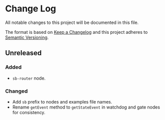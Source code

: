 # Change Log
All notable changes to this project will be documented in this file.

The format is based on [Keep a Changelog](https://keepachangelog.com) and this project adheres to [Semantic Versioning](https://semver.org).

## Unreleased
### Added
- `sb-router` node.
### Changed
- Add `sb` prefix to nodes and examples file names.
- Rename `getEvent` method to `getStateEvent` in watchdog and gate nodes for consistency.
